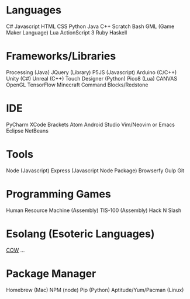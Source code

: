 # Languages
C#
Javascript
HTML
CSS
Python
Java
C++
Scratch
Bash
GML (Game Maker Language)
Lua
ActionScript 3
Ruby
Haskell

# Frameworks/Libraries
Processing (Java)
JQuery (Library)
P5JS (Javascript)
Arduino (C/C++)
Unity (C#)
Unreal (C++)
Touch Designer (Python)
Pico8 (Lua)
CANVAS
OpenGL
TensorFlow
Minecraft Command Blocks/Redstone

# IDE
PyCharm
XCode
Brackets
Atom
Android Studio
Vim/Neovim or Emacs
Eclipse
NetBeans

# Tools
Node (Javascript)
Express (Javascript Node Package)
Browserfy
Gulp
Git

# Programming Games
Human Resource Machine (Assembly)
TIS-100 (Assembly)
Hack N Slash 

# Esolang (Esoteric Languages)
[COW](https://esolangs.org/wiki/COW)
...

# Package Manager
Homebrew (Mac)
NPM (node)
Pip (Python)
Aptitude/Yum/Pacman (Linux)
